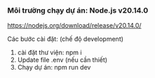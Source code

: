 ### Môi trường chạy dự án: Node.js v20.14.0
https://nodejs.org/download/release/v20.14.0/

Các bước cài đặt: (chế độ development)
1. cài đặt thư viện: npm i
2. Update file .env (nếu cần thiết)
3. Chạy dự án: npm run dev

